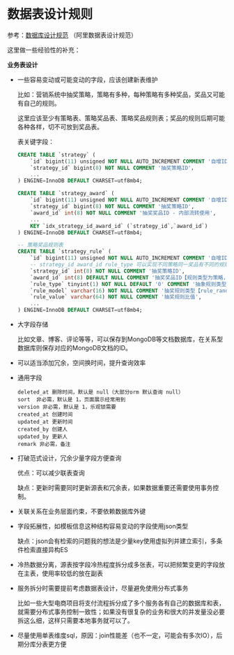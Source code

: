 # 数据表设计规则

参考：[数据库设计规范](https://developer.aliyun.com/article/709387) （阿里数据表设计规范）

这里做一些经验性的补充：

**业务表设计**

+ 一些容易变动或可能变动的字段，应该创建新表维护

  比如：营销系统中抽奖策略，策略有多种，每种策略有多种奖品，奖品又可能有自己的规则。

  这里应该至少有策略表、策略奖品表、策略奖品规则表；奖品的规则后期可能各种各样，切不可放到奖品表。

  表关键字段：

  ```sql
  CREATE TABLE `strategy` (
      `id` bigint(11) unsigned NOT NULL AUTO_INCREMENT COMMENT '自增ID',
      `strategy_id` bigint(8) NOT NULL COMMENT '抽奖策略ID'，
      ...
  ) ENGINE=InnoDB DEFAULT CHARSET=utf8mb4;
  
  CREATE TABLE `strategy_award` (
      `id` bigint(11) unsigned NOT NULL AUTO_INCREMENT COMMENT '自增ID',
      `strategy_id` bigint(8) NOT NULL COMMENT '抽奖策略ID',
      `award_id` int(8) NOT NULL COMMENT '抽奖奖品ID - 内部流转使用',
      ...
      KEY `idx_strategy_id_award_id` (`strategy_id`,`award_id`)
  ) ENGINE=InnoDB DEFAULT CHARSET=utf8mb4;
  
  -- 策略奖品规则表
  CREATE TABLE `strategy_rule` (
      `id` bigint(11) unsigned NOT NULL AUTO_INCREMENT COMMENT '自增ID',
      -- strategy_id award_id rule_type 可以实现不同策略同一奖品有不同的规则
      `strategy_id` int(8) NOT NULL COMMENT '抽奖策略ID',
      `award_id` int(8) DEFAULT NULL COMMENT '抽奖奖品ID【规则类型为策略，则不需要奖品ID】',
      `rule_type` tinyint(1) NOT NULL DEFAULT '0' COMMENT '抽象规则类型；1-策略规则、2-奖品规则',
      `rule_model` varchar(16) NOT NULL COMMENT '抽奖规则类型【rule_random - 随机值计算、rule_lock - 抽奖几次后解锁、rule_luck_award - 幸运奖(兜底奖品)】',
      `rule_value` varchar(64) NOT NULL COMMENT '抽奖规则比值',
      ...
  ) ENGINE=InnoDB DEFAULT CHARSET=utf8mb4;
  ```

+ 大字段存储

  比如文章、博客、评论等等，可以保存到MongoDB等文档数据库，在关系型数据库则保存对应的MongoDB文档的ID。

+ 可以适当添加冗余，空间换时间，提升查询效率

+ 通用字段

  ```
  deleted_at 删除时间，默认是 null（大部分orm 默认查询 null）
  sort 	非必需，默认是 1，页面展示经常用到
  version 非必需，默认是 1，乐观锁需要
  created_at 创建时间
  updated_at 更新时间
  created_by 创建人
  updated_by 更新人
  remark 非必需，备注
  ```

+ 打破范式设计，冗余少量字段方便查询

  优点：可以减少联表查询

  缺点：更新时需要同时更新源表和冗余表，如果数据重要还需要使用事务控制。

+ 关联关系在业务层面约束，不要依赖数据库外键

+ 字段拓展性，如模板信息这种结构容易变动的字段使用json类型

  缺点：json会有检索的问题我的想法是少量key使用虚拟列并建立索引，多条件检索直接异构ES

+ 冷热数据分离，源表按字段冷热程度拆分成多张表，可以把频繁变更的字段放在主表，使用率较低的放在副表

+ 服务拆分时需要提前考虑数据表设计，尽量避免使用分布式事务

  比如一些大型电商项目将支付流程拆分成了多个服务各有自己的数据库和表，就需要分布式事务控制一致性；如果没有很复杂的业务和很大的并发量没必要拆这么细，这样只需要本地事务就可以了。

+ 尽量使用单表维度sql，原因：join性能差（也不一定，可能会有多次IO），后期分库分表更方便

